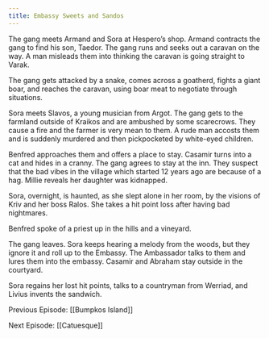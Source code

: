 ```yaml
---
title: Embassy Sweets and Sandos
---
```


The gang meets Armand and Sora at Hespero’s shop. Armand contracts the gang to find his son, Taedor. The gang runs and seeks out a caravan on the way. A man misleads them into thinking the caravan is going straight to Varak.

The gang gets attacked by a snake, comes across a goatherd, fights a giant boar, and reaches the caravan, using boar meat to negotiate through situations.

Sora meets Slavos, a young musician from Argot. The gang gets to the farmland outside of Kraikos and are ambushed by some scarecrows. They cause a fire and the farmer is very mean to them. A rude man accosts them and is suddenly murdered and then pickpocketed by white-eyed children.

Benfred approaches them and offers a place to stay. Casamir turns into a cat and hides in a cranny. The gang agrees to stay at the inn. They suspect that the bad vibes in the village which started 12 years ago are because of a hag. Millie reveals her daughter was kidnapped.

Sora, overnight, is haunted, as she slept alone in her room, by the visions of Kriv and her boss Ralos. She takes a hit point loss after having bad nightmares.

Benfred spoke of a priest up in the hills and a vineyard.

The gang leaves. Sora keeps hearing a melody from the woods, but they ignore it and roll up to the Embassy. The Ambassador talks to them and lures them into the embassy. Casamir and Abraham stay outside in the courtyard.

Sora regains her lost hit points, talks to a countryman from Werriad, and Livius invents the sandwich.

Previous Episode: [[Bumpkos Island]]

Next Episode: [[Catuesque]]